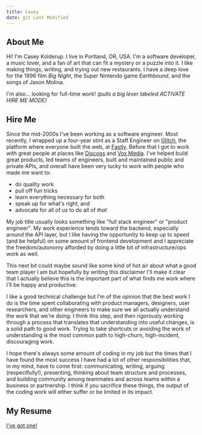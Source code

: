 ```yaml
---
title: Casey
date: git Last Modified
---
```


## About Me

Hi! I'm Casey Kolderup. I live in Portland, OR, USA. I'm a software developer, a music lover, and a fan of art that can fit a mystery or a puzzle into it. I like making things, writing, and trying out new restaurants. I have a deep love for the 1996 film _Big Night_, the Super Nintendo game _Earthbound_, and the songs of Jason Molina.

I'm also... looking for full-time work! _(pulls a big lever labeled ACTIVATE HIRE ME MODE)_

## Hire Me

Since the mid-2000s I've been working as a software engineer. Most recently, I wrapped up a four-year stint as a Staff Engineer on [Glitch](https://glitch.com), the platform where everyone built the web, at [Fastly](https://fastly.com). Before that I got to work with great people at places like [Discogs](https://discogs.com) and [Vox Media](https://voxmedia.com). I've helped build great products, led teams of engineers, built and maintained public and private APIs, and overall have been very lucky to work with people who made me want to:

- do quality work
- pull off fun tricks
- learn everything necessary for both
- speak up for what's right, and
- advocate for all of _us_ to do all of _that_

My job title usually looks something like "full stack engineer" or "product engineer". My work experience tends toward the backend, especially around the API layer, but I like having the opportunity to keep up to speed (and be helpful) on some amount of frontend development and I appreciate the freedom/autonomy afforded by doing a little bit of infrastructure/ops work as well.

This next bit could maybe sound like some kind of hot air about what a good team player I am but hopefully by writing this disclaimer I'll make it clear that I actually believe this is the important part of what finds me work where I'll be happy and productive:

I like a good technical challenge but I'm of the opinion that the best work I do is the time spent collaborating with product managers, designers, user researchers, and other engineers to make sure we all actually understand the work that we're doing. I think this step, and then rigorously working through a process that translates that understanding into useful changes, is a solid path to good work. Trying to take shortcuts or avoiding the work of understanding is the most common path to high-churn, high-incident, discouraging work.

I hope there's always some amount of coding in my job but the times that I have found the most success I have had a lot of other responsibilities that, in my mind, have to come first: communicating, writing, arguing (respectfully!), presenting, thinking about team structure and processes, and building community among teammates and across teams within a business or partnership. I think if you sacrifice these things, the output of the coding work will either suffer or be limited in its impact.

## My Resume

[I've got one!](/resume)

